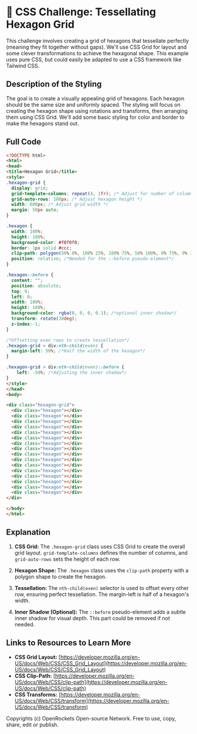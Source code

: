 # 🐞 CSS Challenge:  Tessellating Hexagon Grid


This challenge involves creating a grid of hexagons that tessellate perfectly (meaning they fit together without gaps). We'll use CSS Grid for layout and some clever transformations to achieve the hexagonal shape.  This example uses pure CSS, but could easily be adapted to use a CSS framework like Tailwind CSS.

## Description of the Styling

The goal is to create a visually appealing grid of hexagons.  Each hexagon should be the same size and uniformly spaced. The styling will focus on creating the hexagon shape using rotations and transforms, then arranging them using CSS Grid. We'll add some basic styling for color and border to make the hexagons stand out.

## Full Code

```html
<!DOCTYPE html>
<html>
<head>
<title>Hexagon Grid</title>
<style>
.hexagon-grid {
  display: grid;
  grid-template-columns: repeat(4, 1fr); /* Adjust for number of columns */
  grid-auto-rows: 100px; /* Adjust hexagon height */
  width: 600px; /* Adjust grid width */
  margin: 50px auto;
}

.hexagon {
  width: 100%;
  height: 100%;
  background-color: #f0f0f0;
  border: 1px solid #ccc;
  clip-path: polygon(50% 0%, 100% 25%, 100% 75%, 50% 100%, 0% 75%, 0% 25%);
  position: relative; /*Needed for the ::before pseudo-element*/
}

.hexagon::before {
  content: "";
  position: absolute;
  top: 0;
  left: 0;
  width: 100%;
  height: 100%;
  background-color: rgba(0, 0, 0, 0.1); /*optional inner shadow*/
  transform: rotate(30deg);
  z-index:-1;
}

/*Offsetting even rows to create tessellation*/
.hexagon-grid > div:nth-child(even) {
  margin-left: 50%; /*Half the width of the hexagon*/
}

.hexagon-grid > div:nth-child(even)::before {
    left: -50%; /*Adjusting the inner shadow*/
}
</style>
</head>
<body>

<div class="hexagon-grid">
  <div class="hexagon"></div>
  <div class="hexagon"></div>
  <div class="hexagon"></div>
  <div class="hexagon"></div>
  <div class="hexagon"></div>
  <div class="hexagon"></div>
  <div class="hexagon"></div>
  <div class="hexagon"></div>
  <div class="hexagon"></div>
  <div class="hexagon"></div>
  <div class="hexagon"></div>
  <div class="hexagon"></div>
  <div class="hexagon"></div>
  <div class="hexagon"></div>
  <div class="hexagon"></div>
  <div class="hexagon"></div>
</div>

</body>
</html>
```

## Explanation

1. **CSS Grid:** The `.hexagon-grid` class uses CSS Grid to create the overall grid layout. `grid-template-columns` defines the number of columns, and `grid-auto-rows` sets the height of each row.


2. **Hexagon Shape:** The `.hexagon` class uses the `clip-path` property with a polygon shape to create the hexagon.


3. **Tessellation:** The `nth-child(even)` selector is used to offset every other row, ensuring perfect tessellation.  The margin-left is half of a hexagon's width.

4. **Inner Shadow (Optional):** The `::before` pseudo-element adds a subtle inner shadow for visual depth. This part could be removed if not needed.

## Links to Resources to Learn More

* **CSS Grid Layout:** [https://developer.mozilla.org/en-US/docs/Web/CSS/CSS_Grid_Layout](https://developer.mozilla.org/en-US/docs/Web/CSS/CSS_Grid_Layout)
* **CSS Clip-Path:** [https://developer.mozilla.org/en-US/docs/Web/CSS/clip-path](https://developer.mozilla.org/en-US/docs/Web/CSS/clip-path)
* **CSS Transforms:** [https://developer.mozilla.org/en-US/docs/Web/CSS/transform](https://developer.mozilla.org/en-US/docs/Web/CSS/transform)


Copyrights (c) OpenRockets Open-source Network. Free to use, copy, share, edit or publish.

